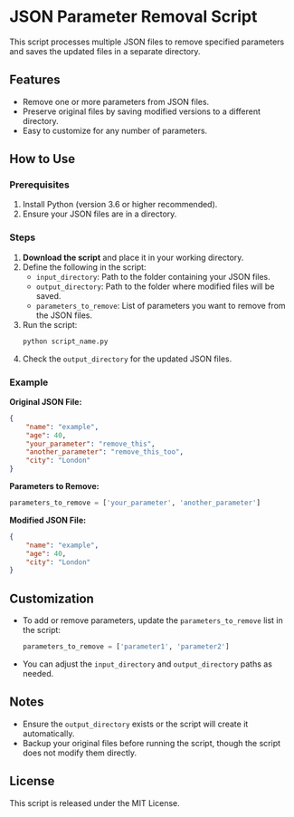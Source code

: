 
# JSON Parameter Removal Script

This script processes multiple JSON files to remove specified parameters and saves the updated files in a separate directory.

## Features
- Remove one or more parameters from JSON files.
- Preserve original files by saving modified versions to a different directory.
- Easy to customize for any number of parameters.

## How to Use

### Prerequisites
1. Install Python (version 3.6 or higher recommended).
2. Ensure your JSON files are in a directory.

### Steps
1. **Download the script** and place it in your working directory.
2. Define the following in the script:
    - `input_directory`: Path to the folder containing your JSON files.
    - `output_directory`: Path to the folder where modified files will be saved.
    - `parameters_to_remove`: List of parameters you want to remove from the JSON files.
3. Run the script:
    ```bash
    python script_name.py
    ```
4. Check the `output_directory` for the updated JSON files.

### Example
**Original JSON File:**
```json
{
    "name": "example",
    "age": 40,
    "your_parameter": "remove_this",
    "another_parameter": "remove_this_too",
    "city": "London"
}
```

**Parameters to Remove:**
```python
parameters_to_remove = ['your_parameter', 'another_parameter']
```

**Modified JSON File:**
```json
{
    "name": "example",
    "age": 40,
    "city": "London"
}
```

## Customization
- To add or remove parameters, update the `parameters_to_remove` list in the script:
    ```python
    parameters_to_remove = ['parameter1', 'parameter2']
    ```

- You can adjust the `input_directory` and `output_directory` paths as needed.

## Notes
- Ensure the `output_directory` exists or the script will create it automatically.
- Backup your original files before running the script, though the script does not modify them directly.

## License
This script is released under the MIT License.
